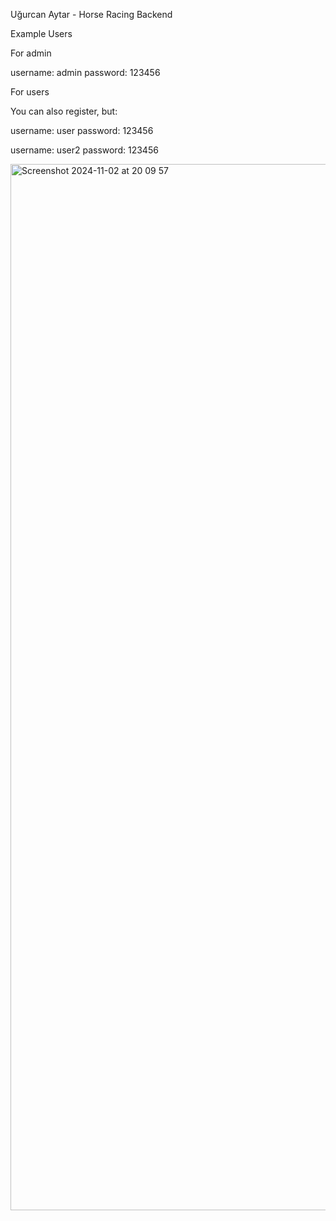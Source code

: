 Uğurcan Aytar - Horse Racing Backend

Example Users

For admin

username: admin
password: 123456

For users

You can also register, but:

username: user
password: 123456

username: user2
password: 123456


<img width="1674" alt="Screenshot 2024-11-02 at 20 09 57" src="https://github.com/user-attachments/assets/cfc10d21-6395-48dc-9822-bdae6e7817fc">
